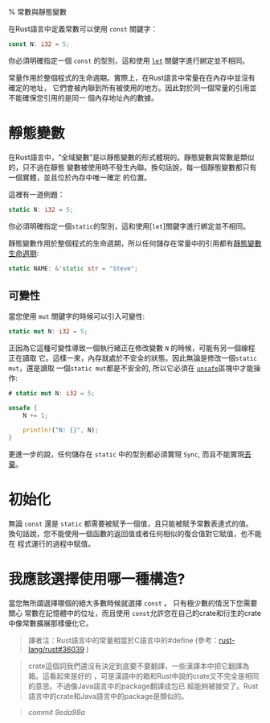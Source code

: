 % 常數與靜態變數

在Rust語言中定義常數可以使用 `const` 關鍵字：

```rust
const N: i32 = 5;
```

你必須明確指定一個 `const` 的型別，這和使用 [`let`][let] 關鍵字進行綁定並不相同。

[let]: variable-bindings.html

常量作用於整個程式的生命週期。實際上，在Rust語言中常量在在內存中並沒有確定的地址，
它們會被內聯到所有被使用的地方。因此對於同一個常量的引用並不能確保您引用的是同一
個內存地址內的數據。

# 靜態變數

在Rust語言中，“全域變數”是以靜態變數的形式體現的。靜態變數與常數是類似的，只不過在靜態
變數被使用時不發生內聯。換句話說，每一個靜態變數都只有一個實體，並且位於內存中唯一確定
的位置。

這裡有一道例題：

```rust
static N: i32 = 5;
```

你必須明確指定一個`static`的型別，這和使用[`let`]關鍵字進行綁定並不相同。

靜態變數作用於整個程式的生命週期，所以任何儲存在常量中的引用都有[靜態變數生命週期][lifetimes]:

```rust
static NAME: &'static str = "Steve";
```

[lifetimes]: lifetimes.html

## 可變性

當您使用 `mut` 關鍵字的時候可以引入可變性:

```rust
static mut N: i32 = 5;
```

正因為它這種可變性導致一個執行緒正在修改變數 `N` 的時候，可能有另一個線程正在讀取
它。這樣一來，內存就處於不安全的狀態。因此無論是修改一個`static mut`，還是讀取
一個`static mut`都是不安全的, 所以它必須在 [`unsafe`][unsafe]區塊中才能操作:

```rust
# static mut N: i32 = 5;

unsafe {
    N += 1;

    println!("N: {}", N);
}
```

[unsafe]: unsafe.html

更進一步的說，任何儲存在 `static` 中的型別都必須實現 `Sync`, 而且不能實現[丟棄][drop]。

[drop]: drop.html

# 初始化

無論 `const` 還是 `static` 都需要被賦予一個值，且只能被賦予常數表達式的值。 換句話說，您不能使用一個函數的返回值或者任何相似的復合值對它賦值，也不能在
程式運行的過程中賦值。

# 我應該選擇使用哪一種構造?

當您無所謂選擇哪個的絕大多數時候就選擇 `const` 。 只有極少數的情況下您需要關心
常數在記憶體中的位址，而且使用 `const`允許您在自己的crate和衍生的crate中像常數擴展那樣優化它。

>  譯者注：Rust語言中的常量相當於C語言中的#define (參考：[rust-lang/rust#36039](https://github.com/rust-lang/rust/issues/36039) )


> crate這個詞我們還沒有決定到底要不要翻譯，一些漢譯本中把它翻譯為箱。這看起來是好的
，可是漢語中的箱和Rust中說的crate又不完全是相同的意思。不過像Java語言中的package翻譯成包已
經能夠被接受了。Rust語言中的crate和Java語言中的package是類似的。


> *commit 9eda98a*
